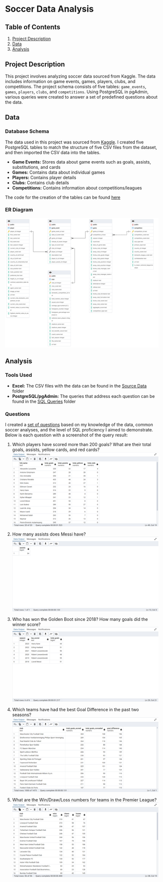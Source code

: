 # Soccer Data Analysis

## Table of Contents
1. [Project Description](#project-description)
2. [Data](#data)
3. [Analysis](#analysis)

## Project Description
This project involves analyzing soccer data sourced from Kaggle. The data includes information on game events, games, players, clubs, and competitions. The project schema consists of five tables: `game_events`, `games`, `players`, `clubs`, and `competitions`. Using PostgreSQL in pgAdmin, various queries were created to answer a set of predefined questions about the data.

## Data
### Database Schema
The data used in this project was sourced from [Kaggle](https://www.kaggle.com/datasets/davidcariboo/player-scores). I created five PostgreSQL tables to match the structure of five CSV files from the dataset, and then imported the CSV data into the tables.

- **Game Events:** Stores data about game events such as goals, assists, substitutions, and cards
- **Games:** Contains data about individual games
- **Players:** Contains player details
- **Clubs:** Contains club details
- **Competitions:** Contains information about competitions/leagues

The code for the creation of the tables can be found [here](/analysis/setup/Table-Creation.sql)

### ER Diagram
![ERD](/assets/img/soccer_schema.png)

## Analysis
### Tools Used
- **Excel:** The CSV files with the data can be found in the [Source Data](/analysis/setup/source-data) folder
- **PostgreSQL/pgAdmin:** The queries that address each question can be found in the [SQL Queries](analysis/sql-queries) folder

### Questions
I created a [set of questions](/analysis/setup/Questions.txt) based on my knowledge of the data, common soccer analyses, and the level of SQL proficiency I aimed to demonstrate. Below is each question with a screenshot of the query result:

1) Which players have scored more than 200 goals? What are their total goals, assists, yellow cards, and red cards?
![Answer 1](/assets/img/(A1)-Top-Scorers-Stats.png)

2) How many assists does Messi have?
![Answer 2](/assets/img/(A2)-Messi-Assists.png)

3) Who has won the Golden Boot since 2018? How many goals did the winner score?
![Answer 3](/assets/img/(A3)-Golden-Boot-Winners.png)

4) Which teams have had the best Goal Difference in the past two seasons?
![Answer 4](/assets/img/(A4)-Best-Goal-Difference.png)

5) What are the Win/Draw/Loss numbers for teams in the Premier League?
![Answer 5](/assets/img/(A5)-Premier-League-Team-Results.png)

